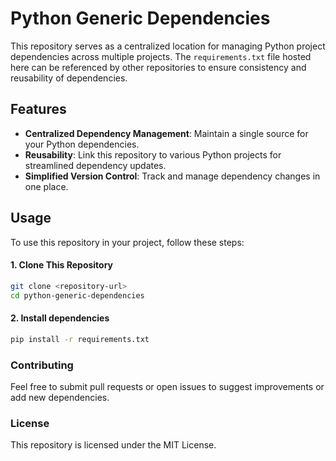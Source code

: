 # Python Generic Dependencies

This repository serves as a centralized location for managing Python project dependencies across multiple projects. The `requirements.txt` file hosted here can be referenced by other repositories to ensure consistency and reusability of dependencies.


## Features
- **Centralized Dependency Management**: Maintain a single source for your Python dependencies.
- **Reusability**: Link this repository to various Python projects for streamlined dependency updates.
- **Simplified Version Control**: Track and manage dependency changes in one place.


## Usage

To use this repository in your project, follow these steps:

#### 1. Clone This Repository
```bash
git clone <repository-url>
cd python-generic-dependencies
```
#### 2. Install dependencies
```bash
pip install -r requirements.txt
```

### Contributing
Feel free to submit pull requests or open issues to suggest improvements or add new dependencies.

### License
This repository is licensed under the MIT License.
